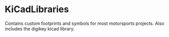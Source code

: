 # KiCadLibraries
Contains custom footprints and symbols for most motorsports projects. Also includes the digikey kicad library.

